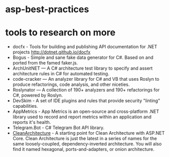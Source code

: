 # asp-best-practices


# tools to research on more



* docfx - Tools for building and publishing API documentation for .NET projects http://dotnet.github.io/docfx
* Bogus - Simple and sane fake data generator for C#. Based on and ported from the famed faker.js.
* ArchUnitNET — A C# architecture test library to specify and assert architecture rules in C# for automated testing.
* code-cracker — An analyzer library for C# and VB that uses Roslyn to produce refactorings, code analysis, and other niceties.
* Roslynator — A collection of 190+ analyzers and 190+ refactorings for C#, powered by Roslyn.
* DevSkim - A set of IDE plugins and rules that provide security "linting" capabilities.
* AppMetrics - App Metrics is an open-source and cross-platform .NET library used to record and report metrics within an application and reports it's health.
* Telegram.Bot - C# Telegram Bot API library.
* <a href="https://github.com/ardalis/CleanArchitecture/tree/main/tests">CleanArchitecture</a> - A starting point for Clean Architecture with ASP.NET Core. Clean Architecture is just the latest in a series of names for the same loosely-coupled, dependency-inverted architecture. You will also find it  named hexagonal, ports-and-adapters, or onion architecture.
